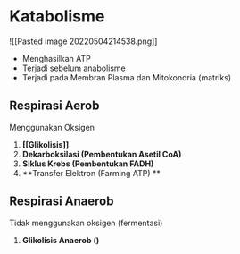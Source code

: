 # Katabolisme
![[Pasted image 20220504214538.png]]

- Menghasilkan ATP
- Terjadi sebelum anabolisme
- Terjadi pada Membran Plasma dan Mitokondria (matriks)

## Respirasi Aerob
Menggunakan Oksigen
1. **[[Glikolisis]]**
2. **Dekarboksilasi (Pembentukan Asetil CoA)**
3. **Siklus Krebs (Pembentukan FADH)**
4. **Transfer Elektron (Farming ATP) ** 


## Respirasi Anaerob
Tidak menggunakan oksigen (fermentasi)
1. **Glikolisis Anaerob ()**